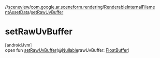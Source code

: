 //[sceneview](../../../index.md)/[com.google.ar.sceneform.rendering](../index.md)/[RenderableInternalFilamentAssetData](index.md)/[setRawUvBuffer](set-raw-uv-buffer.md)

# setRawUvBuffer

[androidJvm]\
open fun [setRawUvBuffer](set-raw-uv-buffer.md)(@[Nullable](https://developer.android.com/reference/kotlin/androidx/annotation/Nullable.html)rawUvBuffer: [FloatBuffer](https://developer.android.com/reference/kotlin/java/nio/FloatBuffer.html))
